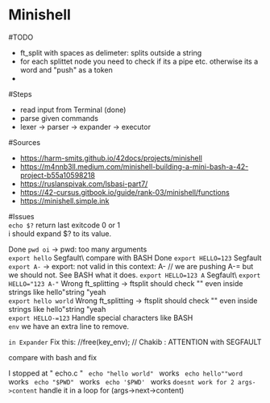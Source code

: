 # Minishell

#TODO
- ft_split with spaces as delimeter: splits outside a string
- for each splittet node you need to check if its a pipe etc. otherwise its a word and "push" as a token
- 

#Steps
- read input from Terminal (done)
- parse given commands 
- lexer -> parser -> expander -> executor 

#Sources
- https://harm-smits.github.io/42docs/projects/minishell
- https://m4nnb3ll.medium.com/minishell-building-a-mini-bash-a-42-project-b55a10598218
- https://ruslanspivak.com/lsbasi-part7/
- https://42-cursus.gitbook.io/guide/rank-03/minishell/functions
- https://minishell.simple.ink

#Issues\
```echo $?``` return last exitcode 0 or 1\
i should expand $? to its value.

Done ```pwd oi``` -> pwd: too many arguments \
```export hello``` Segfault\ compare with BASH
Done ```export HELLO=123``` Segfault\
```export A-``` -> export: not valid in this context: A- // we are pushing A-= but we should 	not. See BASH what it does.
```export HELLO=123 A``` Segfault\ 
```export HELLO="123 A-"``` Wrong ft_splitting -> ftsplit should check "" even inside strings  like hello"string "yeah\
```export hello world``` Wrong ft_splitting -> ftsplit should check "" even inside strings  like hello"string "yeah\
```export HELLO-=123``` Handle special characters like BASH\
```env``` we have an extra line to remove.

```in Expander``` Fix this: //free(key_env); // Chakib : ATTENTION with SEGFAULT



compare with bash and fix

I stopped at " echo.c "
`  echo "hello world"  ` works
`  echo hello""word  `  works
`  echo "$PWD"  `  		works
`  echo '$PWD'  `     	works
`doesnt work for 2 args->content` handle it in a loop for (args->next->content)

